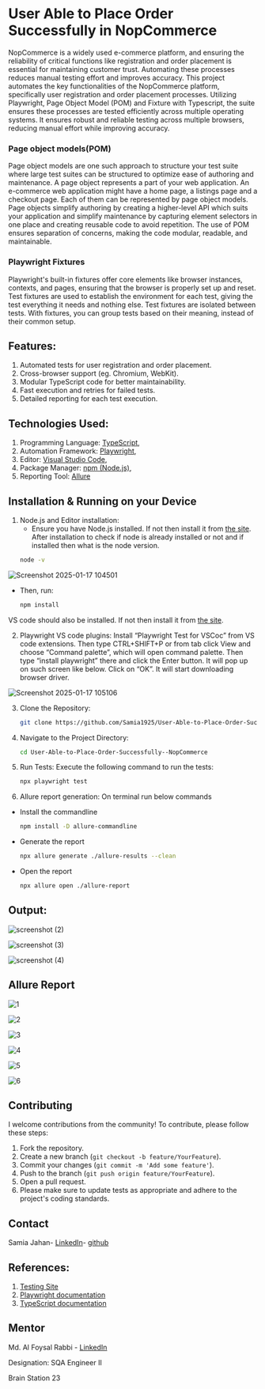 # **User Able to Place Order Successfully in NopCommerce**

NopCommerce is a widely used e-commerce platform, and ensuring the reliability of critical functions like registration and order placement is essential for maintaining customer trust. Automating these processes reduces manual testing effort and improves accuracy. This project automates the key functionalities of the NopCommerce platform, specifically user registration and order placement processes. Utilizing Playwright, Page Object Model (POM) and Fixture with Typescript, the suite ensures these processes are tested efficiently across multiple operating systems. It ensures robust and reliable testing across multiple browsers, reducing manual effort while improving accuracy.

### Page object models(POM)
Page object models are one such approach to structure your test suite where large test suites can be structured to optimize ease of authoring and maintenance. A page object represents a part of your web application. An e-commerce web application might have a home page, a listings page and a checkout page. Each of them can be represented by page object models. Page objects simplify authoring by creating a higher-level API which suits your application and simplify maintenance by capturing element selectors in one place and creating reusable code to avoid repetition. The use of POM ensures separation of concerns, making the code modular, readable, and maintainable.  

### Playwright Fixtures
Playwright's built-in fixtures offer core elements like browser instances, contexts, and pages, ensuring that the browser is properly set up and reset. Test fixtures are used to establish the environment for each test, giving the test everything it needs and nothing else. Test fixtures are isolated between tests. With fixtures, you can group tests based on their meaning, instead of their common setup. 

## **Features:**
1. Automated tests for user registration and order placement.
2. Cross-browser support (eg. Chromium, WebKit).
3. Modular TypeScript code for better maintainability.
4. Fast execution and retries for failed tests.
5. Detailed reporting for each test execution.

## **Technologies Used:**
1. Programming Language: [TypeScript](https://www.typescriptlang.org/docs/handbook/2/basic-types.html),
2. Automation Framework: [Playwright](https://playwright.dev/docs/intro),
3. Editor: [Visual Studio Code](https://code.visualstudio.com/download),
4. Package Manager: [npm (Node.js)](https://nodejs.org/en/download),
5. Reporting Tool: [Allure](https://allurereport.org/docs/install-for-windows/) 

## **Installation & Running on your Device**
1. Node.js and Editor installation:
   - Ensure you have Node.js installed. If not then install it from [the site](https://nodejs.org/en/download). After installation to check if node is already       installed or not and if installed then what is the node version.
   ```bash
   node -v

![Screenshot 2025-01-17 104501](https://github.com/user-attachments/assets/5d98ebe4-2b59-4d65-8055-097b3c21f0f4)

 - Then, run:
      ```bash
   npm install

VS code should also be installed. If not then install it from [the site](https://code.visualstudio.com/download).

2. Playwright VS code plugins: 
Install “Playwright Test for VSCoc” from VS code extensions. Then type CTRL+SHIFT+P or from tab click View and choose “Command palette”, which will open command palette. Then type “install playwright” there and click the Enter button. It will pop up on such screen like below. Click on “OK”. It will start downloading browser driver.

![Screenshot 2025-01-17 105106](https://github.com/user-attachments/assets/1d433ad3-8e96-4ed0-8d28-2c8ba9443698)

3. Clone the Repository:
   ```bash
   git clone https://github.com/Samia1925/User-Able-to-Place-Order-Successfully--NopCommerce.git
4. Navigate to the Project Directory:
   ```bash
   cd User-Able-to-Place-Order-Successfully--NopCommerce
5. Run Tests: Execute the following command to run the tests:
   ```bash
   npx playwright test
6. Allure report generation:
   On terminal run below commands
- Install the commandline
    ```bash
    npm install -D allure-commandline
    
- Generate the report
    ```bash
    npx allure generate ./allure-results --clean
- Open the report
    ```bash
    npx allure open ./allure-report   

## **Output:**
![screenshot (2)](https://github.com/user-attachments/assets/e07e4b68-8658-4424-8a51-b13cff3ca0c2)

![screenshot (3)](https://github.com/user-attachments/assets/be7668fd-217e-4f57-b797-318797aa2e9f)

![screenshot (4)](https://github.com/user-attachments/assets/67e469e5-ab55-4921-8917-00f2c8a38c7a)

## **Allure Report**
![1](https://github.com/user-attachments/assets/45925922-197f-4e43-960e-c015a39dd7ac)

![2](https://github.com/user-attachments/assets/ba7646c8-8cfc-4642-aad0-c06e8fbe1831)

![3](https://github.com/user-attachments/assets/90901a09-bdad-4027-94dd-40b4e7ae6050)

![4](https://github.com/user-attachments/assets/c62779db-943c-483a-ba18-ff76d717ced5)

![5](https://github.com/user-attachments/assets/1262adc9-4e02-499d-817f-4abc37aa4d1d)

![6](https://github.com/user-attachments/assets/962201f3-3a1b-4808-b992-ca317a9b783b)


## Contributing
I welcome contributions from the community! To contribute, please follow these steps:

1. Fork the repository.
2. Create a new branch (`git checkout -b feature/YourFeature`).
3. Commit your changes (`git commit -m 'Add some feature'`).
4. Push to the branch (`git push origin feature/YourFeature`).
5. Open a pull request.
6. Please make sure to update tests as appropriate and adhere to the project's coding standards.

## Contact 
Samia Jahan-
[LinkedIn](https://www.linkedin.com/in/samia-jahan-binte-nour/)-
[github](https://github.com/Samia1925)

## **References:**
   1. [Testing Site](https://test460.nop-station.com/en/)
   2. [Playwright documentation](https://playwright.dev/docs/intro)
   3. [TypeScript documentation](https://www.typescriptlang.org/docs/handbook/2/basic-types.html)


## **Mentor**
Md. Al Foysal Rabbi  -  [LinkedIn](https://www.linkedin.com/in/foysal-rabbi-362039165/)

Designation: SQA Engineer II 

Brain Station 23  
